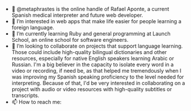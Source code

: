 - 👋 @metaphrastes is the online handle of Rafael Aponte, a current Spanish medical interpreter and future web developer.
- 👀 I’m interested in web apps that make life easier for people learning a foreign language. 
- 🌱 I’m currently learning Ruby and general programming at Launch School, an online school for software engineers.
- 💞️ I’m looking to collaborate on projects that support language learning. Those could include high-quality bilingual dictionaries and other resources, especially for native English speakers learning Arabic or Russian. I'm a big believer in the capacity to isolate every word in a video or recording, if need be, as that helped me tremendously when I was improving my Spanish speaking proficiency to the level needed for interpreting. Because of that, I'd be very interested in collaborating on a project with audio or video resources with high-quality subtitles or transcripts.
- 📫 How to reach me: 

<!---
metaphrastes/metaphrastes is a ✨ special ✨ repository because its `README.md` (this file) appears on your GitHub profile.
You can click the Preview link to take a look at your changes.
--->
